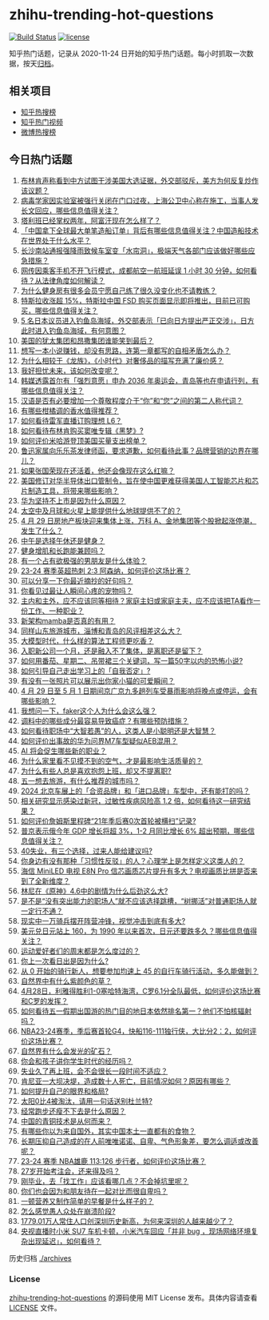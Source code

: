 # zhihu-trending-hot-questions

[![Build Status](https://github.com/justjavac/zhihu-trending-hot-questions/workflows/ci/badge.svg?branch=master)](https://github.com/justjavac/zhihu-trending-hot-questions/actions)
[![license](https://img.shields.io/github/license/justjavac/zhihu-trending-hot-questions)](https://github.com/justjavac/zhihu-trending-hot-questions/blob/master/LICENSE)

知乎热门话题，记录从 2020-11-24
日开始的知乎热门话题。每小时抓取一次数据，按天[归档](./archives)。

## 相关项目

- [知乎热搜榜](https://github.com/justjavac/zhihu-trending-top-search)
- [知乎热门视频](https://github.com/justjavac/zhihu-trending-hot-video)
- [微博热搜榜](https://github.com/justjavac/weibo-trending-hot-search)

## 今日热门话题

<!-- BEGIN -->
<!-- 最后更新时间 Tue Apr 30 2024 09:41:55 GMT+0800 (China Standard Time) -->

1. [布林肯声称看到中方试图干涉美国大选证据，外交部驳斥，美方为何反复炒作该议题？](https://www.zhihu.com/question/654484679)
1. [病毒学家因实验室被强行关闭在门口过夜，上海公卫中心称在施工，当事人发长文回应，哪些信息值得关注？](https://www.zhihu.com/question/654460819)
1. [塔利班已经掌权两年，阿富汗现在怎么样了？](https://www.zhihu.com/question/653732218)
1. [「中国拿下全球最大单笔造船订单」背后有哪些信息值得关注？中国造船技术在世界处于什么水平？](https://www.zhihu.com/question/654474563)
1. [长沙南站通报强降雨致候车室变「水帘洞」，极端天气各部门应该做好哪些应急措施？](https://www.zhihu.com/question/654487795)
1. [网传因乘客手机不开飞行模式，成都航空一航班延误 1 小时 30 分钟，如何看待？从法律角度如何解读？](https://www.zhihu.com/question/654480247)
1. [为什么健身房有很多会员宁愿自己练了很久没变化也不请教练？](https://www.zhihu.com/question/654217343)
1. [特斯拉收涨超 15%，特斯拉中国 FSD 购买页面显示即将推出，目前已可购买，哪些信息值得关注？](https://www.zhihu.com/question/654518163)
1. [5 名日本议员进入钓鱼岛海域，外交部表示「已向日方提出严正交涉」，日方此时进入钓鱼岛海域，有何意图？](https://www.zhihu.com/question/654496314)
1. [美国的犹太集团和昂撒集团谁能笑到最后？](https://www.zhihu.com/question/654173247)
1. [想写一本小说赚钱，却没有思路，连第一章都写的自相矛盾怎么办？](https://www.zhihu.com/question/654303299)
1. [为什么相较于《龙族》，《小时代》对奢侈品的描写充满了廉价感？](https://www.zhihu.com/question/653166121)
1. [我好担忧未来，该如何改变呢？](https://www.zhihu.com/question/654408842)
1. [韩媒透露首尔有「强烈意愿」申办 2036 年奥运会，青岛等也在申请行列，有哪些信息值得关注？](https://www.zhihu.com/question/654488511)
1. [汉语是否有必要增加一个尊敬程度介于“你”和“您”之间的第二人称代词？](https://www.zhihu.com/question/654082428)
1. [有哪些柑橘调的香水值得推荐？](https://www.zhihu.com/question/648672471)
1. [如何看待雷军直播订购理想 L6？](https://www.zhihu.com/question/654392074)
1. [如何看待布林肯购买窦唯专辑《黑梦》?](https://www.zhihu.com/question/654283556)
1. [如何评价米哈游登顶美国买量支出榜单？](https://www.zhihu.com/question/654507548)
1. [鲁迅家属向乐乐茶发律师函，要求道歉，如何看待此事？品牌营销的边界在哪儿？](https://www.zhihu.com/question/654479605)
1. [如果张国荣现在还活着，他还会像现在这么红嘛？](https://www.zhihu.com/question/264566563)
1. [美国修订对华半导体出口管制令，旨在使中国更难获得美国人工智能芯片和芯片制造工具，将带来哪些影响？](https://www.zhihu.com/question/650881909)
1. [华为坚持不上市是因为什么原因？](https://www.zhihu.com/question/654115765)
1. [太空中及月球和火星上能提供什么地球提供不了的？](https://www.zhihu.com/question/653678406)
1. [4 月 29 日房地产板块迎来集体上涨，万科 A、金地集团等个股掀起涨停潮，发生了什么？](https://www.zhihu.com/question/654480385)
1. [中午是选择午休还是健身？](https://www.zhihu.com/question/652333973)
1. [健身增肌和长跑能兼顾吗？](https://www.zhihu.com/question/653858733)
1. [有一个占有欲极强的男朋友是什么体验？](https://www.zhihu.com/question/529061204)
1. [23-24 赛季英超热刺 2:3 阿森纳，如何评价这场比赛？](https://www.zhihu.com/question/654410762)
1. [可以分享一下你最近摘抄的好句吗？](https://www.zhihu.com/question/650449797)
1. [你看见过最让人瞬间心疼的宠物吗？](https://www.zhihu.com/question/634772003)
1. [主内和主外，应不应该同等相待？家庭主妇或家庭主夫，应不应该把TA看作一份工作、一种职业？](https://www.zhihu.com/question/653556538)
1. [新架构mamba是否真的有用？](https://www.zhihu.com/question/644452681)
1. [同样山东旅游城市，淄博和青岛的风评相差这么大？](https://www.zhihu.com/question/654371773)
1. [大模型时代，什么样的算法工程师更吃香？](https://www.zhihu.com/question/652499873)
1. [入职新公司一个月，还是融入不了集体，是离职还是留下？](https://www.zhihu.com/question/652173254)
1. [如何用番茄、星期二、吊带裙三个关键词，写一篇50字以内的恐怖小说?](https://www.zhihu.com/question/653857054)
1. [如何引导自己走出学习上的「自我否定」?](https://www.zhihu.com/question/654214100)
1. [有没有一张照片可以展示出你家小猫的可爱瞬间？](https://www.zhihu.com/question/652221285)
1. [4 月 29 日至 5 月 1 日期间京广京九多趟列车受暴雨影响将晚点或停运，会有哪些影响？](https://www.zhihu.com/question/654480091)
1. [我想问一下，faker这个人为什么会这么强？](https://www.zhihu.com/question/59056523)
1. [调料中的哪些成分最容易导致癌症？有哪些预防措施？](https://www.zhihu.com/question/653832905)
1. [如何看待职场中“大智若愚”的人，这类人是小聪明还是大智慧？](https://www.zhihu.com/question/654221874)
1. [如何评价出事故的华为问界M7车型疑似AEB混用？](https://www.zhihu.com/question/654394148)
1. [AI 将会促生哪些新的职业？](https://www.zhihu.com/question/652499520)
1. [为什么家里看不见摸不到的空气，才是最影响生活质量的？](https://www.zhihu.com/question/649329348)
1. [为什么有些人总是喜欢抱怨上班，却又不提离职?](https://www.zhihu.com/question/654172253)
1. [五一想去旅游，有什么推荐的城市吗？](https://www.zhihu.com/question/653202581)
1. [2024 北京车展上的「合资品牌」和「进口品牌」车型中，还有能打的吗？](https://www.zhihu.com/question/653740779)
1. [相关研究显示感染过新冠，过敏性疾病风险高 1.2 倍，如何看待这一研究结果？](https://www.zhihu.com/question/654468311)
1. [如何评价詹姆斯里程碑“21年季后赛0次首轮被横扫”记录?](https://www.zhihu.com/question/654377812)
1. [普京表示俄今年 GDP 增长将超 3%，1-2 月同比增长 6% 超出预期，哪些信息值得关注？](https://www.zhihu.com/question/654375141)
1. [40失业，有三个选择，过来人能给建议吗?](https://www.zhihu.com/question/654366585)
1. [你身边有没有那种「习惯性反驳」的人？心理学上是怎样定义这类人的？](https://www.zhihu.com/question/654365828)
1. [海信 MiniLED 电视 E8N Pro 信芯画质芯片提升有多大？电视画质比拼是否来到了全新维度？](https://www.zhihu.com/question/654508062)
1. [林尼在《原神》4.6中的剧情为什么后劲这么大?](https://www.zhihu.com/question/654424833)
1. [是不是“没有突出能力的职场人”就不应该选择跳槽，“树挪活”对普通职场人就一定行不通？](https://www.zhihu.com/question/654371401)
1. [现实中一万骑兵摆开阵营冲锋，视觉冲击到底有多大?](https://www.zhihu.com/question/653780982)
1. [美元兑日元站上 160，为 1990 年以来首次，日元还要跌多久？哪些信息值得关注？](https://www.zhihu.com/question/654461447)
1. [运动爱好者们的周末都是怎么度过的？](https://www.zhihu.com/question/653429548)
1. [你上一次看日出是因为什么?](https://www.zhihu.com/question/652244997)
1. [从 0 开始的骑行新人，想要参加均速上 45 的自行车骑行活动，多久能做到？](https://www.zhihu.com/question/653135005)
1. [自然界中有什么紫颜色的草？](https://www.zhihu.com/question/654515642)
1. [4月28日，利雅得胜利1-0塞哈特海湾，C罗6.1分全队最低，如何评价这场比赛和C罗的发挥？](https://www.zhihu.com/question/654361580)
1. [如何看待五一假期出国游的热门目的地日本依然排名第一？他们不怕核辐射吗？](https://www.zhihu.com/question/654266420)
1. [NBA23-24赛季，季后赛首轮G4，快船116-111独行侠，大比分2：2，如何评价这场比赛？](https://www.zhihu.com/question/654443041)
1. [自然界有什么会发光的矿石？](https://www.zhihu.com/question/654515773)
1. [你会和孩子讲你学生时代的经历吗？](https://www.zhihu.com/question/654368910)
1. [失业久了再上班，会不会很长一段时间不适应？](https://www.zhihu.com/question/654167703)
1. [肯尼亚一大坝决堤，造成数十人死亡，目前情况如何？原因有哪些？](https://www.zhihu.com/question/654486572)
1. [如何提升自己的眼界和格局?](https://www.zhihu.com/question/654481107)
1. [太阳0比4被淘汰，请用一句话送别杜兰特?](https://www.zhihu.com/question/654471811)
1. [经常跑步还瘦不下去是什么原因？](https://www.zhihu.com/question/652769350)
1. [中国的青铜技术是从何而来？](https://www.zhihu.com/question/565081763)
1. [有哪些你以为来自国外，其实中国本土一直都有的食物？](https://www.zhihu.com/question/653110880)
1. [长期压抑自己造成的在人前唯唯诺诺、自卑、气色形象差，要怎么调适或改善呢？](https://www.zhihu.com/question/654322473)
1. [23-24 赛季 NBA雄鹿 113:126 步行者，如何评价这场比赛？](https://www.zhihu.com/question/654448248)
1. [27岁开始考注会，还来得及吗？](https://www.zhihu.com/question/654154550)
1. [刚毕业，去「找工作」应该看哪几点？不会掉坑里呢？](https://www.zhihu.com/question/654149354)
1. [你们也会因为和朋友待在一起对比而很自卑吗？](https://www.zhihu.com/question/654325071)
1. [一顿营养又制作简单的早餐是什么样子的？](https://www.zhihu.com/question/653888805)
1. [怎么感觉愚人众处在崩溃阶段?](https://www.zhihu.com/question/654320629)
1. [1779.01万人常住人口创深圳历史新高，为何来深圳的人越来越少了？](https://www.zhihu.com/question/654364175)
1. [央视直播时小米 SU7 车机卡顿，小米汽车回应「并非 bug ，现场网络环境复杂出现延迟」，如何看待？](https://www.zhihu.com/question/654368741)

<!-- END -->

历史归档 [./archives](./archives)

### License

[zhihu-trending-hot-questions](https://github.com/justjavac/zhihu-trending-hot-questions)
的源码使用 MIT License 发布。具体内容请查看 [LICENSE](./LICENSE) 文件。
